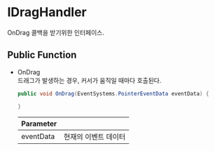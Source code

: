 # IDragHandler
OnDrag 콜백을 받기위한 인터페이스. 

## Public Function
- OnDrag  
    드래그가 발생하는 경우, 커서가 움직일 때마다 호출된다.
    ``` C#
    public void OnDrag(EventSystems.PointerEventData eventData) {

    }
    ```

    Parameter   ||
    --          |--
    eventData   | 현재의 이벤트 데이터